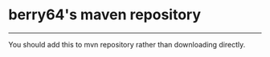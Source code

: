 # berry64's maven repository
---
You should add this to mvn repository rather than downloading directly.
